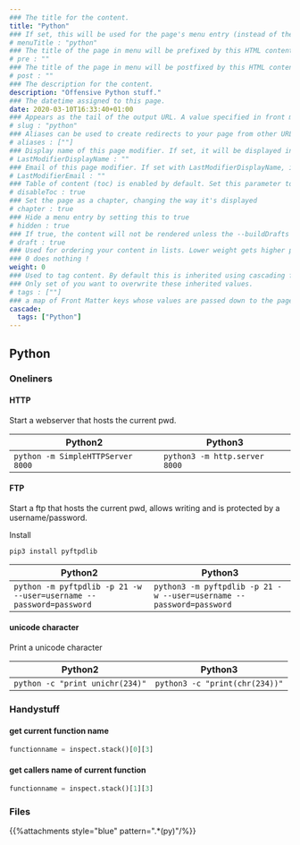 ```yaml
---
### The title for the content.
title: "Python"
### If set, this will be used for the page's menu entry (instead of the `title` attribute)
# menuTitle : "python"
### The title of the page in menu will be prefixed by this HTML content
# pre : ""
### The title of the page in menu will be postfixed by this HTML content
# post : ""
### The description for the content.
description: "Offensive Python stuff."
### The datetime assigned to this page.
date: 2020-03-10T16:33:40+01:00
### Appears as the tail of the output URL. A value specified in front matter will override the segment of the URL based on the filename.
# slug : "python"
### Aliases can be used to create redirects to your page from other URLs.
# aliases : [""]
### Display name of this page modifier. If set, it will be displayed in the footer.
# LastModifierDisplayName : ""
### Email of this page modifier. If set with LastModifierDisplayName, it will be displayed in the footer
# LastModifierEmail : ""
### Table of content (toc) is enabled by default. Set this parameter to true to disable it.
# disableToc : true
### Set the page as a chapter, changing the way it's displayed
# chapter : true
### Hide a menu entry by setting this to true
# hidden : true
### If true, the content will not be rendered unless the --buildDrafts flag is passed to the hugo command.
# draft : true
### Used for ordering your content in lists. Lower weight gets higher precedence. So content with lower weight will come first.
### 0 does nothing !
weight: 0
### Used to tag content. By default this is inherited using cascading from _index.md files
### Only set of you want to overwrite these inherited values.
# tags : [""]
### a map of Front Matter keys whose values are passed down to the page’s descendants unless overwritten by self or a closer ancestor’s cascade.
cascade:
  tags: ["Python"]
---
```


## Python

### Oneliners

#### HTTP

Start a webserver that hosts the current pwd.

| Python2                           | Python3                       |
| --------------------------------- | ----------------------------- |
| `python -m SimpleHTTPServer 8000` | `python3 -m http.server 8000` |

#### FTP

Start a ftp that hosts the current pwd, allows writing and is protected by a username/password.

Install

`pip3 install pyftpdlib`

| Python2                                                            | Python3                                                             |
| ------------------------------------------------------------------ | ------------------------------------------------------------------- |
| `python -m pyftpdlib -p 21 -w --user=username --password=password` | `python3 -m pyftpdlib -p 21 -w --user=username --password=password` |

#### unicode character

Print a unicode character

| Python2                         | Python3                        |
| ------------------------------- | ------------------------------ |
| `python -c "print unichr(234)"` | `python3 -c "print(chr(234))"` |

### Handystuff

#### get current function name

```python
functionname = inspect.stack()[0][3]
```

#### get callers name of current function

```python
functionname = inspect.stack()[1][3]
```

### Files

{{%attachments style="blue" pattern=".*(py)"/%}}